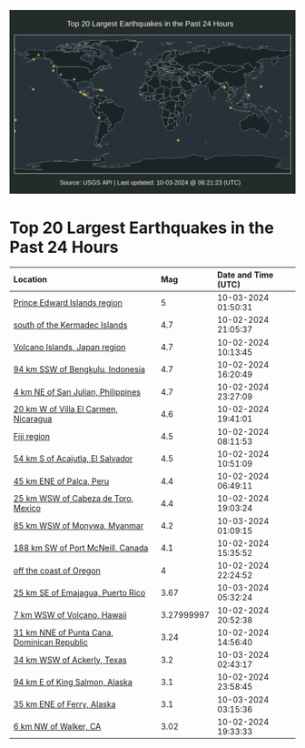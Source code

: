 ![Map](./map.png)

# Top 20 Largest Earthquakes in the Past 24 Hours

| Location | Mag | Date and Time (UTC) |
|:---|:---|:---|
| [Prince Edward Islands region](https://earthquake.usgs.gov/earthquakes/eventpage/us6000nw77) | 5 | 10-03-2024 01:50:31 |
| [south of the Kermadec Islands](https://earthquake.usgs.gov/earthquakes/eventpage/us6000nw66) | 4.7 | 10-02-2024 21:05:37 |
| [Volcano Islands, Japan region](https://earthquake.usgs.gov/earthquakes/eventpage/us7000nhpl) | 4.7 | 10-02-2024 10:13:45 |
| [94 km SSW of Bengkulu, Indonesia](https://earthquake.usgs.gov/earthquakes/eventpage/us6000nw47) | 4.7 | 10-02-2024 16:20:49 |
| [4 km NE of San Julian, Philippines](https://earthquake.usgs.gov/earthquakes/eventpage/us6000nw6t) | 4.7 | 10-02-2024 23:27:09 |
| [20 km W of Villa El Carmen, Nicaragua](https://earthquake.usgs.gov/earthquakes/eventpage/us6000nw5b) | 4.6 | 10-02-2024 19:41:01 |
| [Fiji region](https://earthquake.usgs.gov/earthquakes/eventpage/us7000nhnl) | 4.5 | 10-02-2024 08:11:53 |
| [54 km S of Acajutla, El Salvador](https://earthquake.usgs.gov/earthquakes/eventpage/us7000nhpp) | 4.5 | 10-02-2024 10:51:09 |
| [45 km ENE of Palca, Peru](https://earthquake.usgs.gov/earthquakes/eventpage/us7000nhn6) | 4.4 | 10-02-2024 06:49:11 |
| [25 km WSW of Cabeza de Toro, Mexico](https://earthquake.usgs.gov/earthquakes/eventpage/us6000nw51) | 4.4 | 10-02-2024 19:03:24 |
| [85 km WSW of Monywa, Myanmar](https://earthquake.usgs.gov/earthquakes/eventpage/us6000nw74) | 4.2 | 10-03-2024 01:09:15 |
| [188 km SW of Port McNeill, Canada](https://earthquake.usgs.gov/earthquakes/eventpage/us7000nhqw) | 4.1 | 10-02-2024 15:35:52 |
| [off the coast of Oregon](https://earthquake.usgs.gov/earthquakes/eventpage/us6000nw6j) | 4 | 10-02-2024 22:24:52 |
| [25 km SE of Emajagua, Puerto Rico](https://earthquake.usgs.gov/earthquakes/eventpage/pr2024277000) | 3.67 | 10-03-2024 05:32:24 |
| [7 km WSW of Volcano, Hawaii](https://earthquake.usgs.gov/earthquakes/eventpage/hv74485927) | 3.27999997 | 10-02-2024 20:52:38 |
| [31 km NNE of Punta Cana, Dominican Republic](https://earthquake.usgs.gov/earthquakes/eventpage/pr71461588) | 3.24 | 10-02-2024 14:56:40 |
| [34 km WSW of Ackerly, Texas](https://earthquake.usgs.gov/earthquakes/eventpage/tx2024tkmw) | 3.2 | 10-03-2024 02:43:17 |
| [94 km E of King Salmon, Alaska](https://earthquake.usgs.gov/earthquakes/eventpage/ak024couda8b) | 3.1 | 10-02-2024 23:58:45 |
| [35 km ENE of Ferry, Alaska](https://earthquake.usgs.gov/earthquakes/eventpage/ak024cq5qqbr) | 3.1 | 10-03-2024 03:15:36 |
| [6 km NW of Walker, CA](https://earthquake.usgs.gov/earthquakes/eventpage/nc75069561) | 3.02 | 10-02-2024 19:33:33 |
